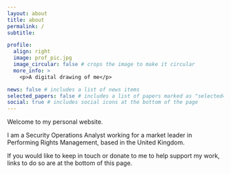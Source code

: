 ```yaml
---
layout: about
title: about
permalink: /
subtitle: 

profile:
  align: right
  image: prof_pic.jpg
  image_circular: false # crops the image to make it circular
  more_info: >
    <p>A digital drawing of me</p>

news: false # includes a list of news items
selected_papers: false # includes a list of papers marked as "selected={true}"
social: true # includes social icons at the bottom of the page
---
```


Welcome to my personal website. 

I am a Security Operations Analyst working for a market leader in Performing Rights Management, based in the United Kingdom.

If you would like to keep in touch or donate to me to help support my work, links to do so are at the bottom of this page.